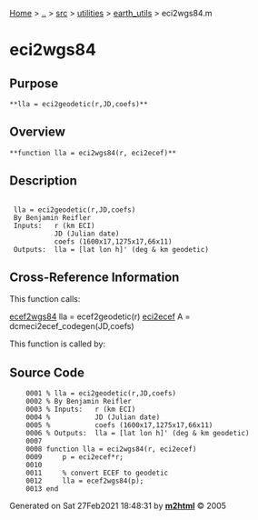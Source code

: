 [Home](../../../../../index.md) \> [..](#) \> [src](../../../../../documentation.md) \> [utilities](#)
\> [earth_utils](index.md) \> eci2wgs84.m



# eci2wgs84

## Purpose 

``` 
**lla = eci2geodetic(r,JD,coefs)**
```

## Overview 

``` 
**function lla = eci2wgs84(r, eci2ecef)**
```

## Description 

```
 
 lla = eci2geodetic(r,JD,coefs)
 By Benjamin Reifler
 Inputs:   r (km ECI)
           JD (Julian date)
           coefs (1600x17,1275x17,66x11)
 Outputs:  lla = [lat lon h]' (deg & km geodetic)

```

## Cross-Reference Information 

This function calls:

   [ecef2wgs84](ecef2wgs84.md "function lla = ecef2wgs84(r) %#codegen")
    lla = ecef2geodetic(r)
   [eci2ecef](eci2ecef.md "function rotmat = eci2ecef(jd,coefs)")
    A = dcmeci2ecef_codegen(JD,coefs)

This function is called by:

## Source Code 

```
    0001 % lla = eci2geodetic(r,JD,coefs)
    0002 % By Benjamin Reifler
    0003 % Inputs:   r (km ECI)
    0004 %           JD (Julian date)
    0005 %           coefs (1600x17,1275x17,66x11)
    0006 % Outputs:  lla = [lat lon h]' (deg & km geodetic)
    0007 
    0008 function lla = eci2wgs84(r, eci2ecef)
    0009     p = eci2ecef*r;
    0010 
    0011     % convert ECEF to geodetic
    0012     lla = ecef2wgs84(p);
    0013 end
```



Generated on Sat 27Feb2021 18:48:31 by
**[m2html](http://www.artefact.tk/software/matlab/m2html/ "Matlab Documentation in HTML")**
© 2005